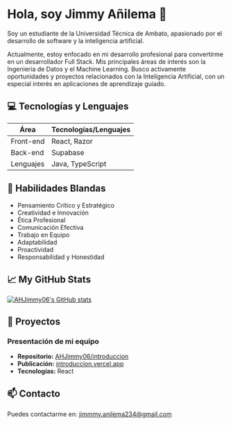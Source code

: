 # Hola, soy Jimmy Añilema 👋

Soy un estudiante de la Universidad Técnica de Ambato, apasionado por el desarrollo de software y la inteligencia artificial.

Actualmente, estoy enfocado en mi desarrollo profesional para convertirme en un desarrollador Full Stack. Mis principales áreas de interés son la Ingeniería de Datos y el Machine Learning. Busco activamente oportunidades y proyectos relacionados con la Inteligencia Artificial, con un especial interés en aplicaciones de aprendizaje guiado.


## 💻 Tecnologías y Lenguajes

| Área      | Tecnologías/Lenguajes |
|-----------|-----------------------|
| Front-end | React, Razor          |
| Back-end  | Supabase              |
| Lenguajes | Java, TypeScript      |

## 🌱 Habilidades Blandas

-   Pensamiento Crítico y Estratégico
-   Creatividad e Innovación
-   Ética Profesional
-   Comunicación Efectiva
-   Trabajo en Equipo
-   Adaptabilidad
-   Proactividad
-   Responsabilidad y Honestidad

## 📈 My GitHub Stats

[![AHJimmy06's GitHub stats](https://github-readme-stats.vercel.app/api?username=AHJimmy06&show_icons=true&theme=radical)](https://github.com/anuraghazra/github-readme-stats)

## 🚀 Proyectos

### Presentación de mi equipo

-   **Repositorio:** [AHJimmy06/introduccion](https://github.com/AHJimmy06/introduccion.git)
-   **Publicación:** [introduccion.vercel.app](https://introduccion.vercel.app/)
-   **Tecnologías:** React

## 📫 Contacto

Puedes contactarme en: jimmmy.anilema234@gmail.com


<!--
**AHJimmy06/AHJimmy06** is a ✨ _special_ ✨ repository because its `README.md` (this file) appears on your GitHub profile.

Here are some ideas to get you started:

- 🔭 I’m currently working on ...
- 🌱 I’m currently learning ...
- 👯 I’m looking to collaborate on ...
- 🤔 I’m looking for help with ...
- 💬 Ask me about ...
- 📫 How to reach me: ...
- 😄 Pronouns: ...
- ⚡ Fun fact: ...
-->
